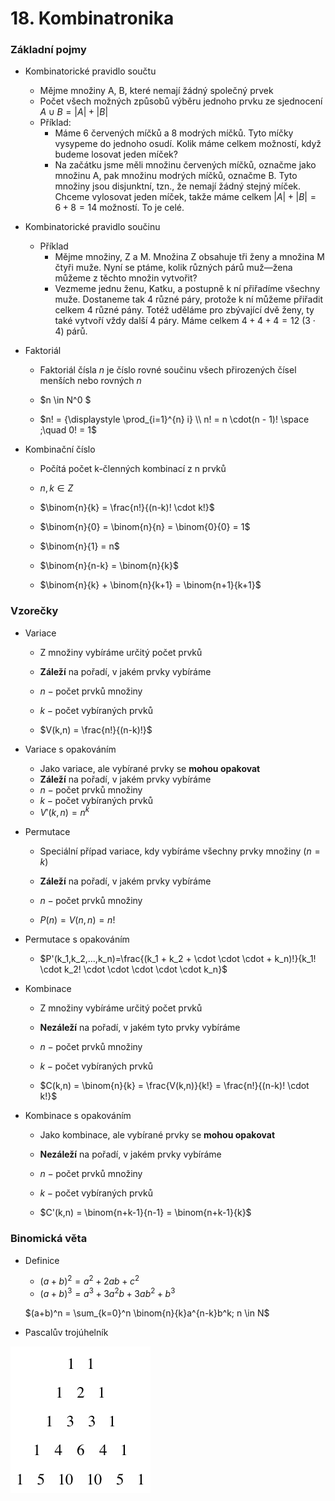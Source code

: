 # 18. Kombinatronika

### Základní pojmy

- Kombinatorické pravidlo součtu
    - Mějme množiny A, B, které nemají žádný společný prvek
    - Počet všech možných způsobů výběru jednoho prvku ze sjednocení $A ∪ B = |A| + |B|$
    - Příklad:
        - Máme 6 červených míčků a 8 modrých míčků. Tyto míčky vysypeme do jednoho osudí. Kolik máme celkem možností, když budeme losovat jeden míček?
        - Na začátku jsme měli množinu červených míčků, označme jako množinu A, pak množinu modrých míčků, označme B. Tyto množiny jsou disjunktní, tzn., že nemají žádný stejný míček. Chceme vylosovat jeden míček, takže máme celkem  $|A| + |B| = 6 + 8 = 14$ možností. To je celé.
- Kombinatorické pravidlo součinu
    - Příklad
        - Mějme množiny, Z a M. Množina Z obsahuje tři ženy a množina M čtyři muže. Nyní se ptáme, kolik různých párů muž—žena můžeme z těchto množin vytvořit?
        - Vezmeme jednu ženu, Katku, a postupně k ní přiřadíme všechny muže. Dostaneme tak 4 různé páry, protože k ní můžeme přiřadit celkem 4 různé pány. Totéž uděláme pro zbývající dvě ženy, ty také vytvoří vždy další 4 páry. Máme celkem $4 + 4 + 4 = 12 \ (3 \cdot 4)$  párů.

- Faktoriál
    - Faktoriál čísla $n$ je číslo rovné součinu všech přirozených čísel menších nebo rovných $n$
 
    - $n \in N^0 $
    - $n! = {\displaystyle \prod_{i=1}^{n} i} \\ n! = n \cdot(n - 1)! \space ;\quad 0! = 1$
        
        
- Kombinační číslo
    - Počítá počet k-členných kombinací z n prvků
    - $n, k \in Z$
        
    - $\binom{n}{k} = \frac{n!}{(n-k)! \cdot k!}$
    - $\binom{n}{0} = \binom{n}{n} = \binom{0}{0} = 1$
    - $\binom{n}{1} = n$
    - $\binom{n}{n-k} = \binom{n}{k}$
    - $\binom{n}{k} + \binom{n}{k+1} = \binom{n+1}{k+1}$
        

### Vzorečky

- Variace
    - Z množiny vybíráme určitý počet prvků
    - **Záleží** na pořadí, v jakém prvky vybíráme
      
    - $n - \text{počet prvků množiny}$
    - $k - \text{počet vybíraných prvků}$
    - $V(k,n) = \frac{n!}{(n-k)!}$
        
- Variace s opakováním
    - Jako variace, ale vybírané prvky se **mohou opakovat**
    - **Záleží** na pořadí, v jakém prvky vybíráme
    - $n - \text{počet prvků množiny}$
    - $k - \text{počet vybíraných prvků}$
    - $V'(k,n) = n^k$
        
        
- Permutace
    - Speciální případ variace, kdy vybíráme všechny prvky množiny ($n = k$)
    - **Záleží** na pořadí, v jakém prvky vybíráme
      
    - $n - \text{počet prvků množiny}$
    - $P(n) = V(n,n) = n!$
        
- Permutace s opakováním
  - $P'(k_1,k_2,...,k_n)=\frac{(k_1 + k_2 + \cdot \cdot \cdot + k_n)!}{k_1! \cdot k_2! \cdot \cdot \cdot \cdot \cdot k_n}$
    
- Kombinace
    - Z  množiny vybíráme určitý počet prvků
    - **Nezáleží** na pořadí, v jakém tyto prvky vybíráme
  
    - $n - \text{počet prvků množiny}$
    - $k - \text{počet vybíraných prvků}$  
    - $C(k,n) = \binom{n}{k} = \frac{V(k,n)}{k!} = \frac{n!}{(n-k)! \cdot k!}$
    
- Kombinace s opakováním
    - Jako kombinace, ale vybírané prvky se **mohou opakovat**
    - **Nezáleží** na pořadí, v jakém prvky vybíráme
  
    - $n - \text{počet prvků množiny}$
    - $k - \text{počet vybíraných prvků}$  
    - $C'(k,n) = \binom{n+k-1}{n-1} = \binom{n+k-1}{k}$
        

### Binomická věta

- Definice
    - $(a+b)^2 = a^2 + 2ab+c^2$
    - $(a+b)^3 = a^3 + 3a^2b+3ab^2 + b^3$
    
    $(a+b)^n = \sum_{k=0}^n \binom{n}{k}a^{n-k}b^k; n \in N$
    
- Pascalův trojúhelník
  
![Pascalův trojúhelník](1.png)
